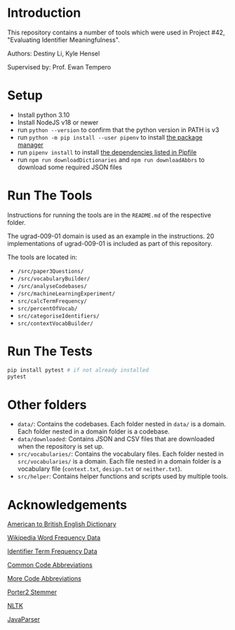 # Introduction

This repository contains a number of tools which were used in Project #42, "Evaluating Identifier Meaningfulness".

Authors: Destiny Li, Kyle Hensel

Supervised by: Prof. Ewan Tempero

# Setup

- Install python 3.10
- Install NodeJS v18 or newer
- run `python --version` to confirm that the python version in PATH is v3
- run `python -m pip install --user pipenv` to install [the package manager](https://packaging.python.org/en/latest/tutorials/managing-dependencies/)
- run `pipenv install` to install [the dependencies listed in Pipfile](./Pipfile)
- run `npm run downloadDictionaries` and `npm run downloadAbbrs` to download some required JSON files

# Run The Tools

Instructions for running the tools are in the `README.md` of the respective folder.

The ugrad-009-01 domain is used as an example in the instructions. 20 implementations of ugrad-009-01 is included as part of this repository.

The tools are located in:

- `/src/paper3Questions/`
- `/src/vocabularyBuilder/`
- `/src/analyseCodebases/`
- `/src/machineLearningExperiment/`
- `src/calcTermFrequency/`
- `src/percentOfVocab/`
- `src/categoriseIdentifiers/`
- `src/contextVocabBuilder/`

# Run The Tests

```bash
pip install pytest # if not already installed
pytest
```

# Other folders

- `data/`: Contains the codebases. Each folder nested in `data/` is a domain. Each folder nested in a domain folder is a codebase.
- `data/downloaded`: Contains JSON and CSV files that are downloaded when the repository is set up.
- `src/vocabularies/`: Contains the vocabulary files. Each folder nested in `src/vocabularies/` is a domain. Each file nested in a domain folder is a vocabulary file (`context.txt`, `design.txt` or `neither.txt`).
- `src/helper`: Contains helper functions and scripts used by multiple tools.

# Acknowledgements

[American to British English Dictionary](https://raw.githubusercontent.com/hyperreality/American-British-English-Translator/master/data/american_spellings.json)

[Wikipedia Word Frequency Data](https://github.com/IlyaSemenov/wikipedia-word-frequency/)

[Identifier Term Frequency Data](https://github.com/casics/spiral/tree/master/spiral/data)

[Common Code Abbreviations](https://github.com/sindresorhus/eslint-plugin-unicorn)

[More Code Abbreviations](https://github.com/abbrcode/abbreviations-in-code)

[Porter2 Stemmer](https://github.com/evandempsey/porter2-stemmer)

[NLTK](https://www.nltk.org/)

[JavaParser](https://www.npmjs.com/package/java-parser)
